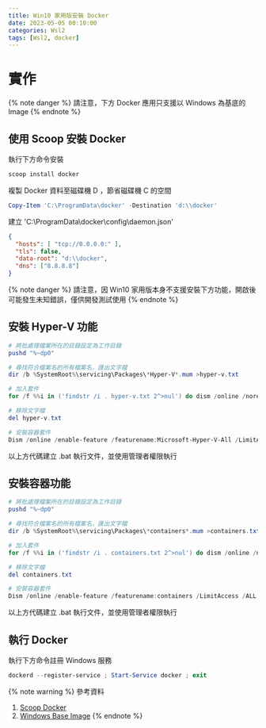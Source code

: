```yaml
---
title: Win10 家用版安裝 Docker
date: 2023-05-05 00:10:00
categories: Wsl2
tags: [Wsl2, docker]
---
```


# 實作
{% note danger %}
請注意，下方 Docker 應用只支援以 Ｗindows 為基底的 Image
{% endnote %}

## 使用 Scoop 安裝 Docker
執行下方命令安裝
```powershell
scoop install docker
```

<!--more-->

複製 Docker 資料至磁碟機 D ，節省磁碟機 C 的空間
```powershell
Copy-Item 'C:\ProgramData\docker' -Destination 'd:\\docker'
```

建立 'C:\ProgramData\docker\config\daemon.json'
```json
{
  "hosts": [ "tcp://0.0.0.0:" ],
  "tls": false,
  "data-root": "d:\\docker",
  "dns": ["8.8.8.8"]
}
```

{% note danger %}
請注意，因 Win10 家用版本身不支援安裝下方功能，開啟後可能發生未知錯誤，僅供開發測試使用
{% endnote %}

## 安裝 Hyper-V 功能
```powershell
# 將批處理檔案所在的目錄設定為工作目錄
pushd "%~dp0"

# 尋找符合檔案名的所有檔案名，匯出文字檔
dir /b %SystemRoot%\servicing\Packages\*Hyper-V*.mum >hyper-v.txt

# 加入套件
for /f %%i in ('findstr /i . hyper-v.txt 2^>nul') do dism /online /norestart /add-package:"%SystemRoot%\servicing\Packages\%%i"

# 移除文字檔
del hyper-v.txt

# 安裝容器套件
Dism /online /enable-feature /featurename:Microsoft-Hyper-V-All /LimitAccess /ALL
```

以上方代碼建立 .bat 執行文件，並使用管理者權限執行

## 安裝容器功能
```powershell
# 將批處理檔案所在的目錄設定為工作目錄
pushd "%~dp0"

# 尋找符合檔案名的所有檔案名，匯出文字檔
dir /b %SystemRoot%\servicing\Packages\*containers*.mum >containers.txt

# 加入套件
for /f %%i in ('findstr /i . containers.txt 2^>nul') do dism /online /norestart /add-package:"%SystemRoot%\servicing\Packages\%%i"

# 移除文字檔
del containers.txt

# 安裝容器套件
Dism /online /enable-feature /featurename:containers /LimitAccess /ALL
```

以上方代碼建立 .bat 執行文件，並使用管理者權限執行

## 執行 Docker
執行下方命令註冊 Ｗindows 服務
```powershell
dockerd --register-service ; Start-Service docker ; exit
```

{% note warning %}
參考資料
1. [Scoop Docker](https://scoop.sh/#/apps?q=docker&s=0&d=1&o=true)
2. [Windows Base Image](https://learn.microsoft.com/zh-tw/virtualization/windowscontainers/manage-containers/container-base-images)
{% endnote %}